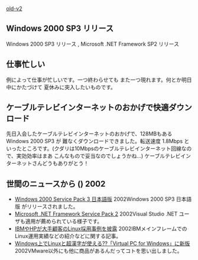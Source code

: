 [old-v2](ig020812-orig.html)

## Windows 2000 SP3 リリース

Windows 2000 SP3 リリース , Microsoft .NET Framework SP2 リリース


## 仕事忙しい

例によって仕事が忙しいです。一つ終わらせても また一つ現れます。何とか明日中にかたづけて 夏休みに突入したいものです。

## ケーブルテレビインターネットのおかげで快適ダウンロード

先日入会したケーブルテレビインターネットのおかげで、128MBもある Windows
2000 SP3 が 難なくダウンロードできました。転送速度 1.8Mbps といったところです。(クダリは10Mbpsのケーブルテレビインターネット回線なので、実効効率はまあ こんなもので妥当なのでしょうかね…) ケーブルテレビインターネットさんどうもありがとう！

## 世間のニュースから () 2002

* [Windows 2000 Service Pack 3 日本語版](http://www.microsoft.com/japan/windows2000/downloads/servicepacks/sp3/)  2002Windows 2000 SP3 日本語版 がリリースされました。
* [Microsoft .NET Framework Service Pack 2](http://www.microsoft.com/japan/msdn/netframework/downloads/sp2/)  2002Visual Studio .NET ユーザも適用が薦められている様子です。
* [IBMやHPが大手顧客のLinux採用事例を披露](http://www.zdnet.co.jp/enterprise/0208/09/nw_03.html)  2002IBMメインフレームでのLinux運用実績などの紹介などに関する記事。
* [Windows上でLinuxと超漢字が使える??「Virtual PC for Windows」に新版](http://www.zdnet.co.jp/news/0208/07/nj00_virtualpc.html)  2002VMware以外にも他に商品があるんだってコトを思い出しました。
